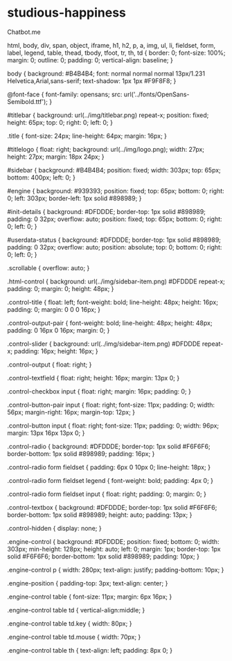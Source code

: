 # studious-happiness
Chatbot.me


html, body, div, span, object, iframe, h1, h2, p, a, img, ul, li, fieldset, form, label, legend, table, thead, tbody, tfoot, tr, th, td {
    border: 0;
    font-size: 100%;
    margin: 0;
    outline: 0;
    padding: 0;
    vertical-align: baseline;
}

body {
    background: #B4B4B4;
    font: normal normal normal 13px/1.231 Helvetica,Arial,sans-serif;
    text-shadow: 1px 1px #F9F8F8;
}

@font-face {
    font-family: opensans;
    src: url('../fonts/OpenSans-Semibold.ttf');
}

#titlebar {
    background: url(../img/titlebar.png) repeat-x;
    position: fixed;
    height: 65px;
    top: 0;
    right: 0;
    left: 0;
}

.title {
    font-size: 24px;
    line-height: 64px;
    margin: 16px;
}

#titlelogo {
    float: right;
    background: url(../img/logo.png);
    width: 27px;
    height: 27px;
    margin: 18px 24px;
}

#sidebar {
    background: #B4B4B4;
    position: fixed;
    width: 303px;
    top: 65px;
    bottom: 400px;
    left: 0;
}

#engine {
    background: #939393;
    position: fixed;
    top: 65px;
    bottom: 0;
    right: 0;
    left: 303px;
    border-left: 1px solid #898989;
}

#init-details {
    background: #DFDDDE;
    border-top: 1px solid #898989;
    padding: 0 32px;
    overflow: auto;
    position: fixed;
    top: 65px;
    bottom: 0;
    right: 0;
    left: 0;
}

#userdata-status {
    background: #DFDDDE;
    border-top: 1px solid #898989;
    padding: 0 32px;
    overflow: auto;
    position: absolute;
    top: 0;
    bottom: 0;
    right: 0;
    left: 0;
}

.scrollable {
    overflow: auto;
}

.html-control {
    background: url(../img/sidebar-item.png) #DFDDDE repeat-x;
    padding: 0;
    margin: 0;
    height: 48px;
}

.control-title {
    float: left;
    font-weight: bold;
    line-height: 48px;
    height: 16px;
    padding: 0;
    margin: 0 0 0 16px;
}

.control-output-pair {
    font-weight: bold;
    line-height: 48px;
    height: 48px;
    padding: 0 16px 0 16px;
    margin: 0;
}

.control-slider {
    background: url(../img/sidebar-item.png) #DFDDDE repeat-x;
    padding: 16px;
    height: 16px;
}

.control-output {
    float: right;
}

.control-textfield {
    float: right;
    height: 16px;
    margin: 13px 0;
}

.control-checkbox input {
    float: right;
    margin: 16px;
    padding: 0;
}

.control-button-pair input {
    float: right;
    font-size: 11px;
    padding: 0;
    width: 56px;
    margin-right: 16px;
    margin-top: 12px;
}

.control-button input {
    float: right;
    font-size: 11px;
    padding: 0;
    width: 96px;
    margin: 13px 16px 13px 0;
}

.control-radio {
    background: #DFDDDE;
    border-top: 1px solid #F6F6F6;
    border-bottom: 1px solid #898989;
    padding: 16px;
}

.control-radio form fieldset {
    padding: 6px 0 10px 0;
    line-height: 18px;
}

.control-radio form fieldset legend {
    font-weight: bold;
    padding: 4px 0;
}

.control-radio form fieldset input {
    float: right;
    padding: 0;
    margin: 0;
}

.control-textbox {
    background: #DFDDDE;
    border-top: 1px solid #F6F6F6;
    border-bottom: 1px solid #898989;
    height: auto;
    padding: 13px;
}

.control-hidden {
    display: none;
}

.engine-control {
    background: #DFDDDE;
    position: fixed;
    bottom: 0;
    width: 303px;
    min-height: 128px;
    height: auto;
    left: 0;
    margin: 1px;
    border-top: 1px solid #F6F6F6;
    border-bottom: 1px solid #898989;
    padding: 10px;
}

.engine-control p {
    width: 280px;
    text-align: justify;
    padding-bottom: 10px;
}

.engine-position {
    padding-top: 3px;
    text-align: center;
}

.engine-control table {
    font-size: 11px;
    margin: 6px 16px;
}

.engine-control table td {
    vertical-align:middle;
}

.engine-control table td.key {
    width: 80px;
}

.engine-control table td.mouse {
    width: 70px;
}

.engine-control table th {
    text-align: left;
    padding: 8px 0;
}
